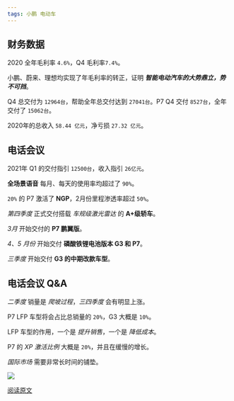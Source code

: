 ```yaml
---
tags: 小鹏 电动车
---
```




## 财务数据

2020 全年毛利率 `4.6%`，Q4 毛利率`7.4%`。

小鹏、蔚来、理想均实现了年毛利率的转正，证明 ***智能电动汽车的大势鼎立，势不可挡***。

Q4 总交付为 `12964台`，帮助全年总交付达到 `27041台`。P7  Q4 交付 `8527台`，全年交付了 `15062台`。

2020年的总收入 `58.44 亿元`，净亏损 `27.32 亿元`。



## 电话会议

2021年 Q1 的交付指引 `12500台`，收入指引 `26亿元`。

**全场景语音** 每月、每天的使用率均超过了 `90%`。

`20%` 的 P7 激活了 **NGP**，2月份里程渗透率超过 `50%`。

*第四季度* 正式交付搭载 *车规级激光雷达* 的 **A+级轿车**。

*3月* 开始交付的 **P7 鹏翼版**。

*4、5 月份* 开始交付 **磷酸铁锂电池版本 G3 和 P7**。

*三季度* 开始交付 **G3 的中期改款车型**。



## 电话会议 Q&A

*二季度* 销量是 *爬坡过程*，*三四季度* 会有明显上涨。

P7 LFP 车型将会占比总销量的 `20%`，G3 大概是 `10%`。

LFP 车型的作用，一个是 *提升销售*，一个是 *降低成本*。

P7 的 *XP 激活比例* 大概是 `20%`，并且在缓慢的增长。

*国际市场* 需要非常长时间的铺垫。

![](http://8.134.51.249/images/%E7%BE%8E%E5%9B%BE/P7.png)



[阅读原文](https://mp.weixin.qq.com/s/Oul8fmDqJsElBAdgmp7K3A)